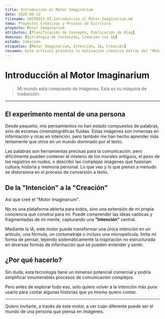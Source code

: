 ```yaml
---
title: Introducción al Motor Imaginarium
date: 2025-09-13
filename: 20250913_03_Introduccion_al_Motor_Imaginarium.md
tema: Proyectos Creativos y Proceso de Escritura
proyecto: Motor Imaginarium
atributos: [Planificación de Concepto, Publicación de Blog]
dominio: [Estrategia de Contenido, Creación con IA]
estado: Ideación
etiquetas: [Motor Imaginarium, Intención, IA, Creación]
resumen: Este artículo presenta la motivación creativa detrás del "Motor Imaginarium", sus conceptos centrales y cómo transforma el pensamiento personal basado en imágenes en contenido estructurado a través de la IA.
---
```

# Introducción al Motor Imaginarium

> Mi mundo está compuesto de imágenes. Esta es su máquina de traducción.

---

## El experimento mental de una persona

Desde pequeño, mis pensamientos no han estado compuestos de palabras, sino de escenas cinematográficas fluidas. Estas imágenes son inmensas en información y ricas en intención, pero también me han hecho aprender más lentamente que otros en un mundo dominado por el texto.

Las palabras son herramientas precisas para la comunicación, pero difícilmente pueden contener el misterio de los murales antiguos, el peso de los registros en nudos, o describir las complejas imágenes que fusionan cultura, historia y memoria personal. Lo que veo y lo que pienso a menudo se distorsiona en el proceso de conversión a texto.

## De la "Intención" a la "Creación"

Así que creé el "Motor Imaginarium".

No es una plataforma abierta para todos, sino una extensión de mi propia conciencia que construí para mí. Puede comprender las ideas caóticas y fragmentadas de mi mente, capturando una **"Intención"** central.

Mediante la IA, este motor puede transformar una única intención en un artículo, una fórmula, un cortometraje o incluso una micropelícula. Imita mi forma de pensar, tejiendo sistemáticamente la inspiración no estructurada en diversas formas de información que se pueden entender y sentir.

## ¿Por qué hacerlo?

Sin duda, esta tecnología tiene un inmenso potencial comercial y podría simplificar innumerables procesos de comunicación complejos.

Pero antes de explorar todo eso, solo quiero volver a la intención más pura: usarlo para contar algunas historias que yo mismo quiero contar.

---

Quiero invitarte, a través de este motor, a ver cuán diferente puede ser el mundo de una persona que piensa en imágenes.
